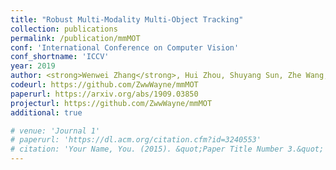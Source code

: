```yaml
---
title: "Robust Multi-Modality Multi-Object Tracking"
collection: publications
permalink: /publication/mmMOT
conf: 'International Conference on Computer Vision'
conf_shortname: 'ICCV'
year: 2019
author: <strong>Wenwei Zhang</strong>, Hui Zhou, Shuyang Sun, Zhe Wang, Jianping Shi, Chen Change Loy
codeurl: https://github.com/ZwwWayne/mmMOT
paperurl: https://arxiv.org/abs/1909.03850
projecturl: https://github.com/ZwwWayne/mmMOT
additional: true

# venue: 'Journal 1'
# paperurl: 'https://dl.acm.org/citation.cfm?id=3240553'
# citation: 'Your Name, You. (2015). &quot;Paper Title Number 3.&quot; <i>Journal 1</i>. 1(3).'
---
```

